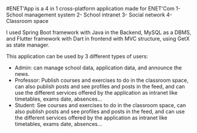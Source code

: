 #ENET'App is a 4 in 1 cross-platform application made for ENET'Com
1- School management system
2- School intranet
3- Social network
4- Classroom space

I used Spring Boot framework with Java in the Backend, MySQL as a DBMS, and Flutter framework with Dart in frontend with MVC structure, using GetX as state manager.

This application can be used by 3 different types of users:
- Admin: can manage school data, application data, and announce the news.
- Professor: Publish courses and exercises to do in the classroom space, can also publish posts and see profiles and posts in the feed, and can use the different services offered by the application as intranet like timetables, exams date, absences...
- Student: See courses and exercises to do in the classroom space, can also publish posts and see profiles and posts in the feed, and can use the different services offered by the application as intranet like timetables, exams date, absences...
